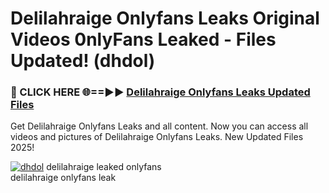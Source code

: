 # Delilahraige Onlyfans Leaks Original Videos 0nlyFans Leaked - Files Updated! (dhdol)

<h3>🔴 CLICK HERE 🌐==►► <a href="https://tinyurl.com/x26r9saj" rel="nofollow">Delilahraige Onlyfans Leaks Updated Files</a></h3>

Get Delilahraige Onlyfans Leaks and all content. Now you can access all videos and pictures of Delilahraige Onlyfans Leaks. New Updated Files 2025!

[![dhdol](https://i.imgur.com/LkgZPqh.gif)](https://tinyurl.com/x26r9saj)
delilahraige leaked onlyfans<br>
delilahraige onlyfans leak